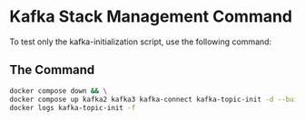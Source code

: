 # Kafka Stack Management Command

To test only the kafka-initialization script, use the following command:

## The Command

```bash
docker compose down && \
docker compose up kafka2 kafka3 kafka-connect kafka-topic-init -d --build && \
docker logs kafka-topic-init -f
